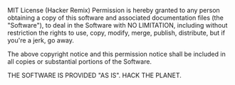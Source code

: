 MIT License (Hacker Remix)
Permission is hereby granted to any person obtaining a copy
of this software and associated documentation files (the "Software"),
to deal in the Software with NO LIMITATION, including without restriction the rights
to use, copy, modify, merge, publish, distribute, but if you're a jerk, go away.

The above copyright notice and this permission notice shall be included in all copies or substantial portions of the Software.

THE SOFTWARE IS PROVIDED "AS IS".
HACK THE PLANET.